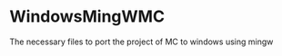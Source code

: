WindowsMingWMC
==============

The necessary files to port the project of MC to windows using mingw

